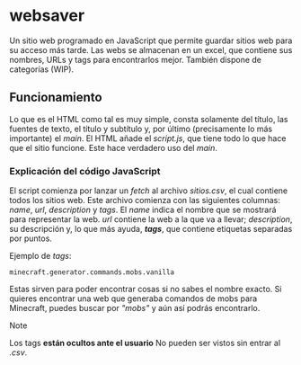 # websaver
Un sitio web programado en JavaScript que permite guardar sitios web para su acceso más tarde. Las webs se almacenan en un excel, que contiene sus nombres, URLs y tags para encontrarlos mejor.
También dispone de categorías (WIP).

## Funcionamiento
Lo que es el HTML como tal es muy simple, consta solamente del título, las fuentes de texto, el título y subtítulo y, por último (precisamente lo más importante) el _main_.
El HTML añade el _script.js_, que tiene todo lo que hace que el sitio funcione. Este hace verdadero uso del _main_.

### Explicación del código JavaScript
El script comienza por lanzar un _fetch_ al archivo _sitios.csv_, el cual contiene todos los sitios web. Este archivo comienza con las siguientes columnas: _name_, _url_, _description_ y _tags_.
El _name_ indica el nombre que se mostrará para representar la web. _url_ contiene la web a la que va a llevar; _description_, su descripción y, lo que más ayuda, **_tags_**, que contiene etiquetas separadas por puntos.

Ejemplo de _tags_: 
```
minecraft.generator.commands.mobs.vanilla
```
Estas sirven para poder encontrar cosas si no sabes el nombre exacto. Si quieres encontrar una web que generaba comandos de mobs para Minecraft, puedes buscar por _"mobs"_ y aún así podrás encontrarlo.

> [!NOTE]  
> Los tags **están ocultos ante el usuario** No pueden ser vistos sin entrar al _.csv_.